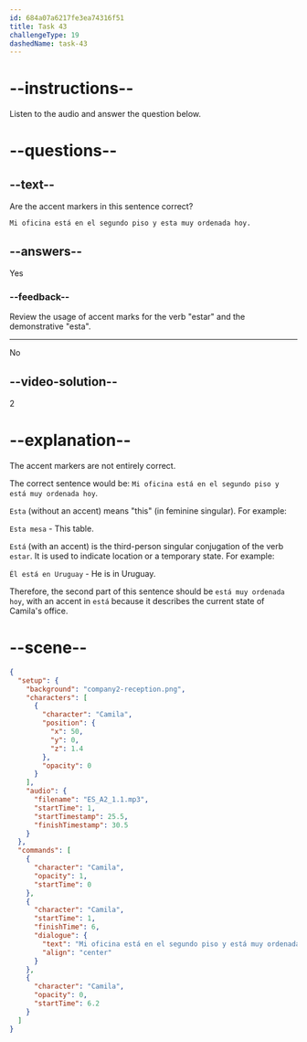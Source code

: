 ```yaml
---
id: 684a07a6217fe3ea74316f51
title: Task 43
challengeType: 19
dashedName: task-43
---
```


<!-- (Audio) Camila: Mi oficina está en el segundo piso y está muy ordenada hoy. -->

# --instructions--

Listen to the audio and answer the question below.

# --questions--

## --text--

Are the accent markers in this sentence correct? 

`Mi oficina está en el segundo piso y esta muy ordenada hoy.`

## --answers--

Yes

### --feedback--

Review the usage of accent marks for the verb "estar" and the demonstrative "esta".

---

No

## --video-solution--

2

# --explanation--

The accent markers are not entirely correct.

The correct sentence would be: `Mi oficina está en el segundo piso y está muy ordenada hoy`.

`Esta` (without an accent) means "this" (in feminine singular). For example: 

`Esta mesa` - This table.

`Está` (with an accent) is the third-person singular conjugation of the verb `estar`. It is used to indicate location or a temporary state. For example:

`Él está en Uruguay` - He is in Uruguay.

Therefore, the second part of this sentence should be `está muy ordenada hoy`, with an accent in `está` because it describes the current state of Camila's office.

# --scene--

```json
{
  "setup": {
    "background": "company2-reception.png",
    "characters": [
      {
        "character": "Camila",
        "position": {
          "x": 50,
          "y": 0,
          "z": 1.4
        },
        "opacity": 0
      }
    ],
    "audio": {
      "filename": "ES_A2_1.1.mp3",
      "startTime": 1,
      "startTimestamp": 25.5,
      "finishTimestamp": 30.5
    }
  },
  "commands": [
    {
      "character": "Camila",
      "opacity": 1,
      "startTime": 0
    },
    {
      "character": "Camila",
      "startTime": 1,
      "finishTime": 6,
      "dialogue": {
        "text": "Mi oficina está en el segundo piso y está muy ordenada hoy.",
        "align": "center"
      }
    },
    {
      "character": "Camila",
      "opacity": 0,
      "startTime": 6.2
    }
  ]
}
```
